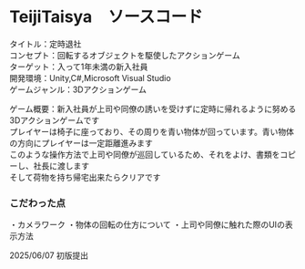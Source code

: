 # TeijiTaisya　ソースコード
タイトル：定時退社<br>
コンセプト：回転するオブジェクトを駆使したアクションゲーム<br>
ターゲット：入って1年未満の新入社員<br>
開発環境：Unity,C#,Microsoft Visual Studio<br>
ゲームジャンル：3Dアクションゲーム<br>

ゲーム概要：新入社員が上司や同僚の誘いを受けずに定時に帰れるように努める3Dアクションゲームです<br>
プレイヤーは椅子に座っており、その周りを青い物体が回っています。青い物体の方向にプレイヤーは一定距離進みます<br>
このような操作方法で上司や同僚が巡回しているため、それをよけ、書類をコピーし、社長に渡します<br>
そして荷物を持ち帰宅出来たらクリアです<br>

### こだわった点
・カメラワーク
・物体の回転の仕方について
・上司や同僚に触れた際のUIの表示方法

2025/06/07 初版提出
